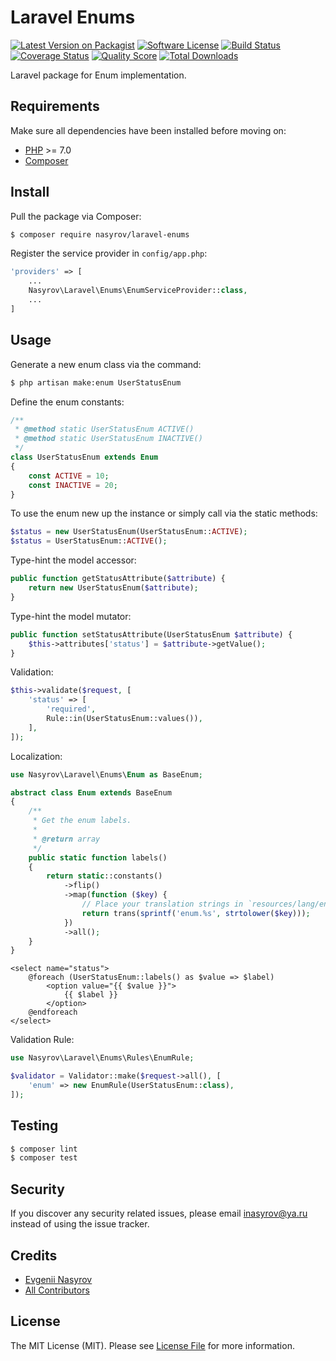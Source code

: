 # Laravel Enums

[![Latest Version on Packagist][ico-version]][link-packagist]
[![Software License][ico-license]](LICENSE.md)
[![Build Status][ico-travis]][link-travis]
[![Coverage Status][ico-scrutinizer]][link-scrutinizer]
[![Quality Score][ico-code-quality]][link-code-quality]
[![Total Downloads][ico-downloads]][link-downloads]

Laravel package for Enum implementation.

## Requirements

Make sure all dependencies have been installed before moving on:

* [PHP](http://php.net/manual/en/install.php) >= 7.0
* [Composer](https://getcomposer.org/download/)

## Install

Pull the package via Composer:

``` bash
$ composer require nasyrov/laravel-enums
```

Register the service provider in `config/app.php`:

``` php
'providers' => [
    ...
    Nasyrov\Laravel\Enums\EnumServiceProvider::class,
    ...
]
```

## Usage

Generate a new enum class via the command:

``` bash
$ php artisan make:enum UserStatusEnum
```

Define the enum constants:

``` php
/**
 * @method static UserStatusEnum ACTIVE()
 * @method static UserStatusEnum INACTIVE()
 */
class UserStatusEnum extends Enum
{
    const ACTIVE = 10;
    const INACTIVE = 20;
}
```

To use the enum new up the instance or simply call via the static methods:

``` php
$status = new UserStatusEnum(UserStatusEnum::ACTIVE);
$status = UserStatusEnum::ACTIVE();
```

Type-hint the model accessor:

``` php
public function getStatusAttribute($attribute) {
    return new UserStatusEnum($attribute);
}
```

Type-hint the model mutator:

``` php
public function setStatusAttribute(UserStatusEnum $attribute) {
    $this->attributes['status'] = $attribute->getValue();
}
```

Validation:

``` php
$this->validate($request, [
    'status' => [
        'required',
        Rule::in(UserStatusEnum::values()),
    ],
]);
```

Localization:

``` php
use Nasyrov\Laravel\Enums\Enum as BaseEnum;

abstract class Enum extends BaseEnum
{
    /**
     * Get the enum labels.
     *
     * @return array
     */
    public static function labels()
    {
        return static::constants()
            ->flip()
            ->map(function ($key) {
                // Place your translation strings in `resources/lang/en/enum.php`
                return trans(sprintf('enum.%s', strtolower($key)));
            })
            ->all();
    }
}
```

``` blade
<select name="status">
    @foreach (UserStatusEnum::labels() as $value => $label)
        <option value="{{ $value }}">
            {{ $label }}
        </option>
    @endforeach
</select>
```
Validation Rule:

``` php
use Nasyrov\Laravel\Enums\Rules\EnumRule;

$validator = Validator::make($request->all(), [
    'enum' => new EnumRule(UserStatusEnum::class),
]);
```



## Testing

``` bash
$ composer lint
$ composer test
```

## Security

If you discover any security related issues, please email inasyrov@ya.ru instead of using the issue tracker.

## Credits

- [Evgenii Nasyrov][link-author]
- [All Contributors][link-contributors]

## License

The MIT License (MIT). Please see [License File](LICENSE.md) for more information.

[ico-version]: https://img.shields.io/packagist/v/nasyrov/laravel-enums.svg?style=flat-square
[ico-license]: https://img.shields.io/badge/license-MIT-brightgreen.svg?style=flat-square
[ico-travis]: https://img.shields.io/travis/nasyrov/laravel-enums/master.svg?style=flat-square
[ico-scrutinizer]: https://img.shields.io/scrutinizer/coverage/g/nasyrov/laravel-enums.svg?style=flat-square
[ico-code-quality]: https://img.shields.io/scrutinizer/g/nasyrov/laravel-enums.svg?style=flat-square
[ico-downloads]: https://img.shields.io/packagist/dt/nasyrov/laravel-enums.svg?style=flat-square

[link-packagist]: https://packagist.org/packages/nasyrov/laravel-enums
[link-travis]: https://travis-ci.org/nasyrov/laravel-enums
[link-scrutinizer]: https://scrutinizer-ci.com/g/nasyrov/laravel-enums/code-structure
[link-code-quality]: https://scrutinizer-ci.com/g/nasyrov/laravel-enums
[link-downloads]: https://packagist.org/packages/nasyrov/laravel-enums
[link-author]: https://github.com/nasyrov
[link-contributors]: ../../contributors

